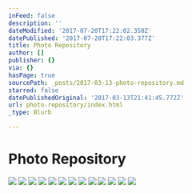 ```yaml
---
inFeed: false
description: ''
dateModified: '2017-07-20T17:22:02.350Z'
datePublished: '2017-07-20T17:22:03.377Z'
title: Photo Repository
author: []
publisher: {}
via: {}
hasPage: true
sourcePath: _posts/2017-03-13-photo-repository.md
starred: false
datePublishedOriginal: '2017-03-13T21:41:45.772Z'
url: photo-repository/index.html
_type: Blurb

---
```

# Photo Repository
![](https://the-grid-user-content.s3-us-west-2.amazonaws.com/a7172759-771c-49b9-a519-69f4188d448d.png)
![](https://the-grid-user-content.s3-us-west-2.amazonaws.com/ae8432ca-d884-4e2e-88b7-f093cf7f0b07.png)
![](https://the-grid-user-content.s3-us-west-2.amazonaws.com/4a6129eb-431c-4ab5-9197-c7d16d52be63.jpg)
![](https://the-grid-user-content.s3-us-west-2.amazonaws.com/a6c06cb1-f046-4ea2-a8a5-4330c8b79783.jpg)
![](https://the-grid-user-content.s3-us-west-2.amazonaws.com/26b5d94b-6fe8-4484-a7d3-364d2500829c.png)
![](https://the-grid-user-content.s3-us-west-2.amazonaws.com/8c3c6a06-9b1f-4abf-b705-971bfa8df2bb.png)
![](https://the-grid-user-content.s3-us-west-2.amazonaws.com/4dc83460-38f2-4fc5-867c-f0ebbe0d1203.png)
![](https://the-grid-user-content.s3-us-west-2.amazonaws.com/4607ddbe-8b25-48da-81e2-b85e884c61b1.jpg)
![](https://the-grid-user-content.s3-us-west-2.amazonaws.com/aa7caca4-fb7c-4f41-9845-aa5f7b2955a8.png)
![](https://the-grid-user-content.s3-us-west-2.amazonaws.com/7ab93380-b08f-4dc6-ba04-cda51a234e88.png)
![](https://the-grid-user-content.s3-us-west-2.amazonaws.com/1f8c6455-aeb0-4307-afa4-67aaf20bd01a.png)
![](https://the-grid-user-content.s3-us-west-2.amazonaws.com/091b8a84-e6d0-4ab0-b493-cf93134f55a6.png)
![](https://the-grid-user-content.s3-us-west-2.amazonaws.com/74bae04e-105f-4cfd-beac-e4bdf2486725.png)